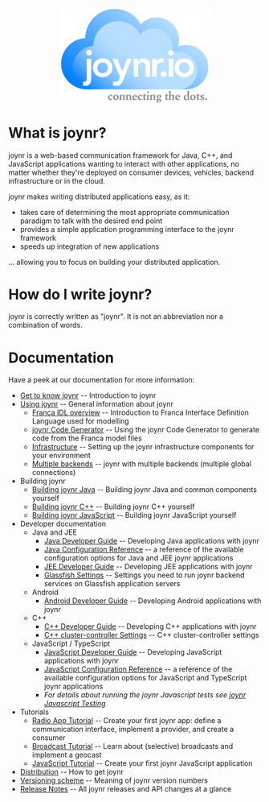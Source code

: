 <p align="center">
<img src="graphics/joynr-logo.png" alt="joynr" width="300"/>
</p>

# What is joynr?
joynr is a web-based communication framework for Java, C++, and JavaScript applications
wanting to interact with other applications, no matter whether they're deployed on consumer
devices, vehicles, backend infrastructure or in the cloud.

joynr makes writing distributed applications easy, as it:

* takes care of determining the most appropriate communication paradigm to talk with the desired
	end point
* provides a simple application programming interface to the joynr framework
* speeds up integration of new applications

... allowing you to focus on building your distributed application.

# How do I write joynr?
joynr is correctly written as "joynr". It is not an abbreviation nor a combination of words.

# Documentation
Have a peek at our documentation for more information:
* [Get to know joynr](wiki/Home.md) -- Introduction to joynr
* [Using joynr](wiki/using_joynr.md) -- General information about joynr
	* [Franca IDL overview](wiki/franca.md) -- Introduction to Franca Interface Definition Language
		used for modelling
	* [joynr Code Generator](wiki/generator.md) -- Using the joynr Code Generator to generate code
		from the Franca model files
	* [Infrastructure](wiki/infrastructure.md) -- Setting up the joynr infrastructure components for your environment
	* [Multiple backends](wiki/multiple-backends.md) -- joynr with multiple backends (multiple global connections)
* Building joynr
	* [Building joynr Java](wiki/java_building_joynr.md) -- Building joynr Java and common components
		yourself
	* [Building joynr C++](wiki/cpp_building_joynr.md) -- Building joynr C++ yourself
	* [Building joynr JavaScript](wiki/javascript_building_joynr.md) -- Building joynr JavaScript yourself
* Developer documentation
	* Java and JEE
		* [Java Developer Guide](wiki/java.md) -- Developing Java applications with joynr
		* [Java Configuration Reference](wiki/JavaSettings.md) -- a reference of the available
			configuration options for Java and JEE joynr applications
		* [JEE Developer Guide](wiki/jee.md) -- Developing JEE applications with joynr
		* [Glassfish Settings](wiki/Glassfish-settings.md) -- Settings you need to run joynr backend
			services on Glassfish application servers
	* Android
		* [Android Developer Guide](wiki/Android.md) -- Developing Android applications with joynr
	* C++
		* [C++ Developer Guide](wiki/cplusplus.md) -- Developing C++ applications with joynr
		* [C++ cluster-controller Settings](wiki/ClusterControllerSettings.md) -- C++ cluster-controller settings
	* JavaScript / TypeScript
		* [JavaScript Developer Guide](wiki/javascript.md) -- Developing JavaScript applications with joynr
		* [JavaScript Configuration Reference](wiki/JavaScriptSettings.md) -- a reference of the available
			configuration options for JavaScript and TypeScript joynr applications
        * *For details about running the joynr Javascript tests see [joynr Javascript Testing](javascript_testing.md)*
* Tutorials
	* [Radio App Tutorial](wiki/Tutorial.md) -- Create your first joynr app: define a communication
		interface, implement a provider, and create a consumer
	* [Broadcast Tutorial](wiki/Broadcast-Tutorial.md) -- Learn about (selective) broadcasts and
		implement a geocast
	* [JavaScript Tutorial](wiki/JavaScriptTutorial.md) -- Create your first joynr JavaScript application
* [Distribution](wiki/Distribution.md) -- How to get joynr
* [Versioning scheme](wiki/JoynrVersioning.md) -- Meaning of joynr version numbers
* [Release Notes](wiki/ReleaseNotes.md) -- All joynr releases and API changes at a glance

